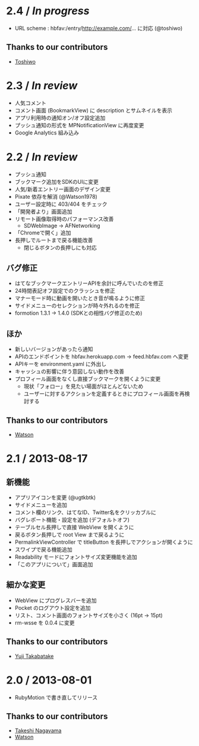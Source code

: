 # 2.4 / _In progress_

* URL scheme : hbfav:/entry/http://example.com/... に対応 (@toshiwo)

## Thanks to our contributors

* [Toshiwo][toshiwo]

# 2.3 / _In review_

* 人気コメント
* コメント画面 (BookmarkView) に description とサムネイルを表示
* アプリ利用時の通知オン/オフ設定追加
* プッシュ通知の形式を MPNotificationView に再度変更
* Google Analytics 組み込み

# 2.2 / _In review_

* プッシュ通知
* ブックマーク追加をSDKのUIに変更
* 人気/新着エントリー画面のデザイン変更
* Pixate 依存を解消 (@Watson1978)
* ユーザー設定時に 403/404 をチェック
* 「開発者より」画面追加
* リモート画像取得時のパフォーマンス改善
    * SDWebImage -> AFNetworking
* 「Chromeで開く」追加
* 長押しでルートまで戻る機能改善
    * 閉じるボタンの長押しにも対応

## バグ修正

* はてなブックマークエントリーAPIを余計に呼んでいたのを修正
* 24時間表記オフ設定でのクラッシュを修正
* マナーモード時に動画を開いたとき音が鳴るように修正
* サイドメニューのセレクションが時々外れるのを修正
* formotion 1.3.1 -> 1.4.0 (SDKとの相性バグ修正のため)

## ほか

* 新しいバージョンがあったら通知
* APIのエンドポイントを hbfav.herokuapp.com -> feed.hbfav.com へ変更
* APIキーを environment.yaml に外出し
* キャッシュの影響に伴う意図しない動作を改善
* プロフィール画面をなくし直接ブックマークを開くように変更
    * 現状「フォロー」を見たい場面がほとんどないため
    * ユーザーに対するアクションを定義するときにプロフィール画面を再検討する

## Thanks to our contributors

* [Watson][Watson1978]

# 2.1 / 2013-08-17

## 新機能

* アプリアイコンを変更 (@ugtkbtk)
* サイドメニューを追加
* コメント欄のリンク、はてなID、Twitter名をクリッカブルに
* バグレポート機能・設定を追加 (デフォルトオフ)
* テーブルセル長押しで直接 WebView を開くように
* 戻るボタン長押しで root View まで戻るように
* PermalinkViewController で titleButton を長押しでアクションが開くように
* スワイプで戻る機能追加
* Readability モードにフォントサイズ変更機能を追加
* 「このアプリについて」画面追加

## 細かな変更

* WebView にプログレスバーを追加
* Pocket のログアウト設定を追加
* リスト、コメント画面のフォントサイズを小さく (16pt -> 15pt)
* rm-wsse を 0.0.4 に変更

## Thanks to our contributors

* [Yuji Takabatake][ugtkbtk]

# 2.0 / 2013-08-01

* RubyMotion で書き直してリリース

## Thanks to our contributors

* [Takeshi Nagayama][nagayama]
* [Watson][Watson1978]

[nagayama]:https://github.com/nagayama
[Watson1978]:https://github.com/Watson1978
[ugtkbtk]:https://github.com/ugtkbtk
[toshiwo]:https://github.com/toshiwo
